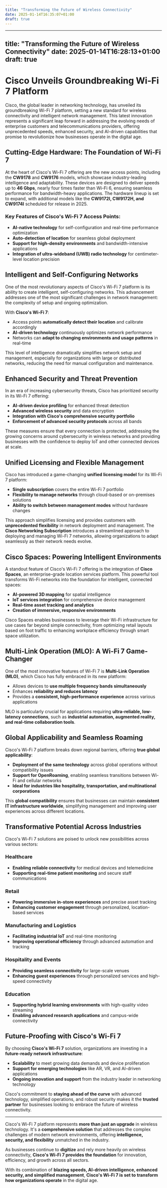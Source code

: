```yaml
---
title: "Transforming the Future of Wireless Connectivity"
date: 2025-01-14T16:35:07+01:00
draft: true
---
```


---
title: "Transforming the Future of Wireless Connectivity"
date: 2025-01-14T16:28:13+01:00
draft: true
---

# Cisco Unveils Groundbreaking Wi-Fi 7 Platform

Cisco, the global leader in networking technology, has unveiled its groundbreaking Wi-Fi 7 platform, setting a new standard for wireless connectivity and intelligent network management. This latest innovation represents a significant leap forward in addressing the evolving needs of enterprise customers and telecommunications providers, offering unprecedented speeds, enhanced security, and AI-driven capabilities that promise to revolutionize how businesses operate in the digital age.

## Cutting-Edge Hardware: The Foundation of Wi-Fi 7

At the heart of Cisco's Wi-Fi 7 offering are the new access points, including the **CW9178** and **CW9176** models, which showcase industry-leading intelligence and adaptability. These devices are designed to deliver speeds up to **46 Gbps**, nearly four times faster than Wi-Fi 6, ensuring seamless performance for bandwidth-heavy applications. The hardware lineup is set to expand, with additional models like the **CW9172I, CW9172H, and CW9174I** scheduled for release in 2025.

### Key Features of Cisco's Wi-Fi 7 Access Points:
- **AI-native technology** for self-configuration and real-time performance optimization
- **Auto-detection of location** for seamless global deployment
- **Support for high-density environments** and bandwidth-intensive applications
- **Integration of ultra-wideband (UWB) radio technology** for centimeter-level location precision

## Intelligent and Self-Configuring Networks

One of the most revolutionary aspects of Cisco's Wi-Fi 7 platform is its ability to create intelligent, self-configuring networks. This advancement addresses one of the most significant challenges in network management: the complexity of setup and ongoing optimization.

With **Cisco's Wi-Fi 7**:
- Access points **automatically detect their location** and calibrate accordingly
- **AI-driven technology** continuously optimizes network performance
- Networks can **adapt to changing environments and usage patterns** in real-time

This level of intelligence dramatically simplifies network setup and management, especially for organizations with large or distributed networks, reducing the need for manual configuration and maintenance.

## Enhanced Security and Threat Prevention

In an era of increasing cybersecurity threats, Cisco has prioritized security in its Wi-Fi 7 offering:
- **AI-driven device profiling** for enhanced threat detection
- **Advanced wireless security** and data encryption
- **Integration with Cisco's comprehensive security portfolio**
- **Enforcement of advanced security protocols** across all bands

These measures ensure that every connection is protected, addressing the growing concerns around cybersecurity in wireless networks and providing businesses with the confidence to deploy IoT and other connected devices at scale.

## Unified Licensing and Flexible Management

Cisco has introduced a game-changing **unified licensing model** for its Wi-Fi 7 platform:
- **Single subscription** covers the entire Wi-Fi 7 portfolio
- **Flexibility to manage networks** through cloud-based or on-premises solutions
- **Ability to switch between management modes** without hardware changes

This approach simplifies licensing and provides customers with **unprecedented flexibility** in network deployment and management. The **Cisco Networking Subscription** introduces a streamlined approach to deploying and managing Wi-Fi 7 networks, allowing organizations to adapt seamlessly as their network needs evolve.

## Cisco Spaces: Powering Intelligent Environments

A standout feature of Cisco's Wi-Fi 7 offering is the integration of **Cisco Spaces**, an enterprise-grade location services platform. This powerful tool transforms Wi-Fi networks into the foundation for intelligent, connected spaces:

- **AI-powered 3D mapping** for spatial intelligence
- **IoT services integration** for comprehensive device management
- **Real-time asset tracking and analytics**
- **Creation of immersive, responsive environments**

Cisco Spaces enables businesses to leverage their Wi-Fi infrastructure for use cases far beyond simple connectivity, from optimizing retail layouts based on foot traffic to enhancing workplace efficiency through smart space utilization.

## Multi-Link Operation (MLO): A Wi-Fi 7 Game-Changer

One of the most innovative features of Wi-Fi 7 is **Multi-Link Operation (MLO)**, which Cisco has fully embraced in its new platform:
- Allows devices to **use multiple frequency bands simultaneously**
- Enhances **reliability and reduces latency**
- Provides a **consistent, high-performance experience** across various applications

MLO is particularly crucial for applications requiring **ultra-reliable, low-latency connections**, such as **industrial automation, augmented reality, and real-time collaboration tools**.

## Global Applicability and Seamless Roaming

Cisco's Wi-Fi 7 platform breaks down regional barriers, offering **true global applicability**:
- **Deployment of the same technology** across global operations without compatibility issues
- **Support for OpenRoaming**, enabling seamless transitions between Wi-Fi and cellular networks
- **Ideal for industries like hospitality, transportation, and multinational corporations**

This **global compatibility** ensures that businesses can maintain **consistent IT infrastructure worldwide**, simplifying management and improving user experiences across different locations.

## Transformative Potential Across Industries

Cisco's Wi-Fi 7 solutions are poised to unlock new possibilities across various sectors:

### Healthcare
- **Enabling reliable connectivity** for medical devices and telemedicine
- **Supporting real-time patient monitoring** and secure staff communications

### Retail
- **Powering immersive in-store experiences** and precise asset tracking
- **Enhancing customer engagement** through personalized, location-based services

### Manufacturing and Logistics
- **Facilitating industrial IoT** and real-time monitoring
- **Improving operational efficiency** through advanced automation and tracking

### Hospitality and Events
- **Providing seamless connectivity** for large-scale venues
- **Enhancing guest experiences** through personalized services and high-speed connectivity

### Education
- **Supporting hybrid learning environments** with high-quality video streaming
- **Enabling advanced research applications** and campus-wide connectivity

## Future-Proofing with Cisco's Wi-Fi 7

By choosing **Cisco's Wi-Fi 7** solution, organizations are investing in a **future-ready network infrastructure**:
- **Scalability** to meet growing data demands and device proliferation
- **Support for emerging technologies** like AR, VR, and AI-driven applications
- **Ongoing innovation and support** from the industry leader in networking technology

Cisco's commitment to **staying ahead of the curve** with advanced technology, simplified operations, and robust security makes it the **trusted partner** for businesses looking to embrace the future of wireless connectivity.

---



Cisco's Wi-Fi 7 platform represents **more than just an upgrade** in wireless technology. It's a **comprehensive solution** that addresses the complex challenges of modern network environments, offering **intelligence, security, and flexibility** unmatched in the industry.

As businesses continue to **digitize** and rely more heavily on wireless connectivity, **Cisco's Wi-Fi 7 provides the foundation** for innovation, efficiency, and growth across all sectors.

With its combination of **blazing speeds, AI-driven intelligence, enhanced security, and simplified management**, **Cisco's Wi-Fi 7 is set to transform how organizations operate** in the digital age.
